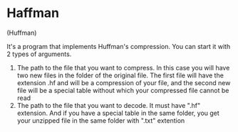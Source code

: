 # Haffman
(Huffman)

It's a program that implements Huffman's compression.
	You can start it with 2 types of arguments.

1. The path to the file that you want to compress.
	In this case you will have two new files in the folder of the original file. The first file will have the extension .hf and will be a compression of your file, and the second new file will be a special table without which your compressed file cannot be read
1. The path to the file that you want to decode. It must have ".hf" extension. And if you have a special table in the same folder, you get your unzipped file in the same folder with ".txt" extention